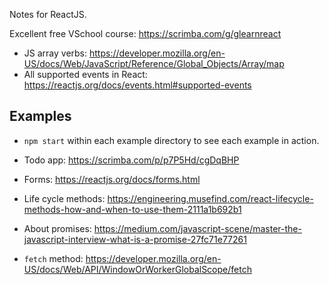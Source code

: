 Notes for ReactJS.

Excellent free VSchool course: https://scrimba.com/g/glearnreact

* JS array verbs: https://developer.mozilla.org/en-US/docs/Web/JavaScript/Reference/Global_Objects/Array/map
* All supported events in React: https://reactjs.org/docs/events.html#supported-events


## Examples

* `npm start` within each example directory to see each example in action.
* Todo app: https://scrimba.com/p/p7P5Hd/cgDqBHP

* Forms: https://reactjs.org/docs/forms.html
* Life cycle methods: https://engineering.musefind.com/react-lifecycle-methods-how-and-when-to-use-them-2111a1b692b1
* About promises: https://medium.com/javascript-scene/master-the-javascript-interview-what-is-a-promise-27fc71e77261
* `fetch` method: https://developer.mozilla.org/en-US/docs/Web/API/WindowOrWorkerGlobalScope/fetch
